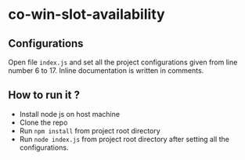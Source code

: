 # co-win-slot-availability

## Configurations
Open file `index.js` and set all the project configurations given from line number 6 to 17. Inline documentation is written in comments.

## How to run it ?
* Install node js on host machine
* Clone the repo
* Run `npm install` from project root directory
* Run `node index.js` from project root directory after setting all the configurations.